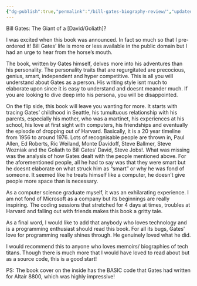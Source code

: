 ```yaml
---
{"dg-publish":true,"permalink":"/bill-gates-biography-review/","updated":"2025-02-24T09:58:21.597+05:30"}
---
```


Bill Gates: The Giant of a [David/Goliath]?


I was excited when this book was announced. In fact so much so that I pre-ordered it!
Bill Gates’ life is more or less available in the public domain but I had an urge to hear from the horse’s mouth.

The book, written by Gates himself, delves more into his adventures than his personality. The personality traits that are regurgitated are precocious, genius, smart, independent and hyper competitive. This is all you will understand about Gates as a person. His writing style isnt much to elaborate upon since it is easy to understand and doesnt meander much. If you are looking to dive deep into his persona, you will be disappointed.

On the flip side, this book will leave you wanting for more. It starts with tracing Gates’ childhood in Seattle, his tumultuous relationship with his parents, especially his mother, who was a martinet, his experiences at his school, his love at first sight with computers, his friendships and eventually the episode of dropping out of Harvard. Basically, it is a 20 year timeline from 1956 to around 1976. Lots of recognisable people are thrown in, Paul Allen, Ed Roberts, Ric Weiland, Monte Davidoff, Steve Ballmer, Steve Wozniak and the Goliath to Bill Gates’ David, Steve Jobs!. What was missing was the analysis of how Gates dealt with the people mentioned above. For the aforementioned people, all he had to say was that they were smart but he doesnt elaborate on what struck him as “smart” or why he was fond of someone. It seemed like he treats himself like a computer, he doesn’t give people more space than is necessary.

As a computer science graduate myself, it was an exhilarating experience. I am not fond of Microsoft as a company but its beginnings are really inspiring.  The coding sessions that stretched for 4 days at times, troubles at Harvard and falling out with friends makes this book a gritty tale.

As a final word, I would like to add that anybody who loves technology and is a programming enthusiast should read this book. For all its bugs, Gates’ love for programming really shines through. He genuinely loved what he did. 

I would recommend this to anyone who loves memoirs/ biographies of tech titans. Though there is much more that I would have loved to read about but as a source code, this is a good start!

PS: The book cover on the inside has the BASIC code that Gates had written for Altair 8800, which was highly impressive!



